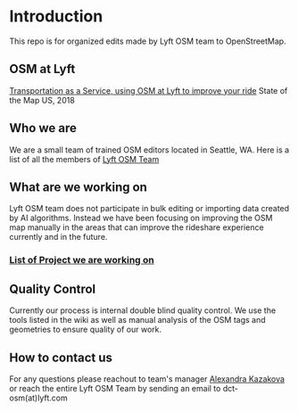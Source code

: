 # Introduction

This repo is for organized edits made by Lyft OSM team to OpenStreetMap.

## OSM at Lyft

[Transportation as a Service, using OSM at Lyft to improve your ride](https://2018.stateofthemap.us/program/transportation-as-a-service-using-osm-at-lyft-to-improve-your-ride.html) State of the Map US, 2018


## Who we are

We are a small team of trained OSM editors located in Seattle, WA. Here is a list of all the members of [Lyft OSM Team](https://github.com/OSM-DCT-Lyft/US/wiki/OSM-Team-Members)

## What are we working on

Lyft OSM team does not participate in bulk editing or importing data created by AI algorithms. Instead we have been focusing on improving the OSM map manually in the areas that can improve the rideshare experience currently and in the future.

### [List of Project we are working on](https://github.com/OSM-DCT-Lyft/US/issues?q=is%3Aopen+is%3Aissue)

## Quality Control

Currently our process is internal double blind quality control. We use the tools listed in the wiki as well as manual analysis of the OSM tags and geometries to ensure quality of our work. 

## How to contact us

For any questions please reachout to team's manager [Alexandra Kazakova](https://www.openstreetmap.org/user/alexkaz) or reach the entire Lyft OSM Team by sending an email to dct-osm(at)lyft.com 
